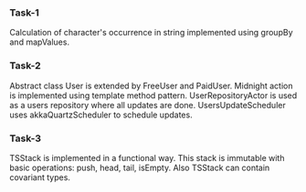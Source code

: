 ### Task-1
Calculation of character's occurrence in string implemented using groupBy and mapValues.

### Task-2
Abstract class User is extended by FreeUser and PaidUser. Midnight action is implemented using template method pattern.
UserRepositoryActor is used as a users repository where all updates are done.
UsersUpdateScheduler uses akkaQuartzScheduler to schedule updates. 

### Task-3
TSStack is implemented in a functional way.
This stack is immutable with basic operations: push, head, tail, isEmpty. Also TSStack can contain covariant types.
